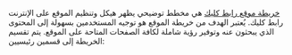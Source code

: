 [خريطة موقع رابط كليك](https://rabit.click/rabit-sitemap/) هي مخطط توضيحي يظهر هيكل وتنظيم الموقع على الإنترنت رابط كليك. يُعتبر الهدف من خريطة الموقع هو توجيه المستخدمين بسهولة إلى المحتوى الذي يبحثون عنه وتوفير رؤية شاملة لكافة الصفحات المتاحة على الموقع. يتم تقسيم الخريطة إلى قسمين رئيسيين:
